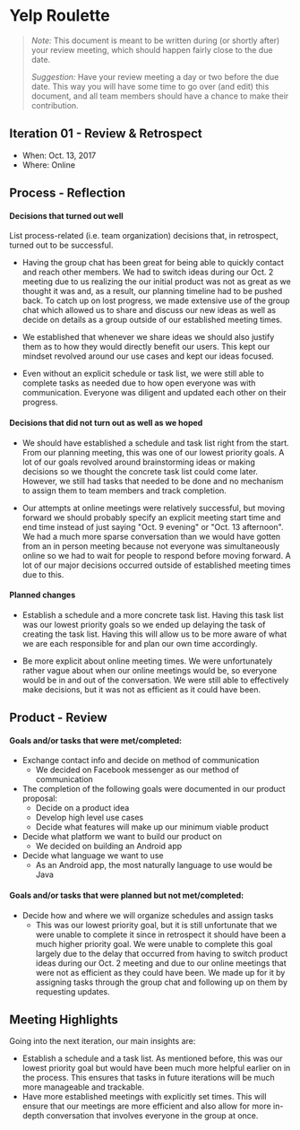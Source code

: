 # Yelp Roulette

 > _Note:_ This document is meant to be written during (or shortly after) your review meeting, which should happen fairly close to the due date.      
 >      
 > _Suggestion:_ Have your review meeting a day or two before the due date. This way you will have some time to go over (and edit) this document, and all team members should have a chance to make their contribution.


## Iteration 01 - Review & Retrospect

 * When: Oct. 13, 2017
 * Where: Online

## Process - Reflection

#### Decisions that turned out well

List process-related (i.e. team organization) decisions that, in retrospect, turned out to be successful.

 * Having the group chat has been great for being able to quickly contact and reach other members. We had to switch ideas during our Oct. 2 meeting due to us realizing the our initial product was not as great as we thought it was and, as a result, our planning timeline had to be pushed back. To catch up on lost progress, we made extensive use of the group chat which allowed us to share and discuss our new ideas as well as decide on details as a group outside of our established meeting times.
 
 * We established that whenever we share ideas we should also justify them as to how they would directly benefit our users. This kept our mindset revolved around our use cases and kept our ideas focused.
 
 * Even without an explicit schedule or task list, we were still able to complete tasks as needed due to how open everyone was with communication. Everyone was diligent and updated each other on their progress.

#### Decisions that did not turn out as well as we hoped
 
 * We should have established a schedule and task list right from the start. From our planning meeting, this was one of our lowest priority goals. A lot of our goals revolved around brainstorming ideas or making decisions so we thought the concrete task list could come later. However, we still had tasks that needed to be done and no mechanism to assign them to team members and track completion.
 
 * Our attempts at online meetings were relatively successful, but moving forward we should probably specify an explicit meeting start time and end time instead of just saying "Oct. 9 evening" or "Oct. 13 afternoon". We had a much more sparse conversation than we would have gotten from an in person meeting because not everyone was simultaneously online so we had to wait for people to respond before moving forward. A lot of our major decisions occurred outside of established meeting times due to this. 

#### Planned changes

 * Establish a schedule and a more concrete task list. Having this task list was our lowest priority goals so we ended up delaying the task of creating the task list. Having this will allow us to be more aware of what we are each responsible for and plan our own time accordingly.
 
 * Be more explicit about online meeting times. We were unfortunately rather vague about when our online meetings would be, so everyone would be in and out of the conversation. We were still able to effectively make decisions, but it was not as efficient as it could have been.

## Product - Review

#### Goals and/or tasks that were met/completed:

 * Exchange contact info and decide on method of communication
    * We decided on Facebook messenger as our method of communication
 * The completion of the following goals were documented in our product proposal:
    * Decide on a product idea
    * Develop high level use cases
    * Decide what features will make up our minimum viable product
 * Decide what platform we want to build our product on
    * We decided on building an Android app
 * Decide what language we want to use
    * As an Android app, the most naturally language to use would be Java

#### Goals and/or tasks that were planned but not met/completed:

 * Decide how and where we will organize schedules and assign tasks
    * This was our lowest priority goal, but it is still unfortunate that we were unable to complete it since in retrospect it should have been a much higher priority goal. We were unable to complete this goal largely due to the delay that occurred from having to switch product ideas during our Oct. 2 meeting and due to our online meetings that were not as efficient as they could have been. We made up for it by assigning tasks through the group chat and following up on them by requesting updates.

## Meeting Highlights

Going into the next iteration, our main insights are:

 * Establish a schedule and a task list. As mentioned before, this was our lowest priority goal but would have been much more helpful earlier on in the process. This ensures that tasks in future iterations will be much more manageable and trackable. 
 * Have more established meetings with explicitly set times. This will ensure that our meetings are more efficient and also allow for more in-depth conversation that involves everyone in the group at once.
 
